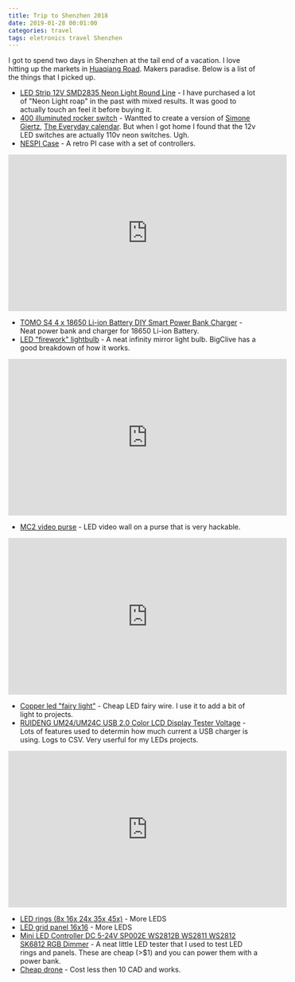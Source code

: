 ```yaml
---
title: Trip to Shenzhen 2018
date: 2019-01-28 00:01:00
categories: travel
tags: eletronics travel Shenzhen
---
```


I got to spend two days in Shenzhen at the tail end of a vacation. I love hitting up the markets in [Huaqiang Road](https://goo.gl/maps/anWCCQarAC82). Makers paradise. Below is a list of the things that I picked up.  

- [LED Strip 12V SMD2835 Neon Light Round Line](https://www.aliexpress.com/item/LED-Strip-12V-SMD2835-Neon-Light-Round-Line-Low-Voltage-Flexible-Indoor-Outdoor-Waterproof-Soft-Light/32890285361.html) - I have purchased a lot of "Neon Light roap" in the past with mixed results. It was good to actually touch an feel it before buying it.
- [400 illuminuted rocker switch](https://www.aliexpress.com/item/1pcs-12V-LED-illuminuted-rocker-switch-20A-12V-push-button-switch-Car-button-lights-ON-OFF/1000005695013.html) - Wantted to create a version of [Simone Giertz](https://twitter.com/SimoneGiertz/status/825818138147033088), [The Everyday calendar](https://www.kickstarter.com/projects/simonegiertz/the-every-day-calendar). But when I got home I found that the 12v LED switches are actually 110v neon switches. Ugh.
- [NESPI Case](https://www.youtube.com/watch?v=w0kmd7kwRjo) - A retro PI case with a set of controllers.

<iframe width="560" height="315" src="https://www.youtube.com/embed/w0kmd7kwRjo" frameborder="0" allow="accelerometer; autoplay; encrypted-media; gyroscope; picture-in-picture" allowfullscreen></iframe>

- [TOMO S4 4 x 18650 Li-ion Battery DIY Smart Power Bank Charger](https://www.tomopowerbank.com/shop/tomo-s4/) - Neat power bank and charger for 18650 Li-ion Battery.
- [LED "firework" lightbulb](https://www.youtube.com/watch?v=DTsMdf5DaPU) - A neat infinity mirror light bulb. BigClive has a good breakdown of how it works.

<iframe width="560" height="315" src="https://www.youtube.com/embed/DTsMdf5DaPU" frameborder="0" allow="accelerometer; autoplay; encrypted-media; gyroscope; picture-in-picture" allowfullscreen></iframe>

- [MC2 video purse](https://www.youtube.com/watch?v=CyLCwa2mneY) - LED video wall on a purse that is very hackable.

<iframe width="560" height="315" src="https://www.youtube.com/embed/CyLCwa2mneY" frameborder="0" allow="accelerometer; autoplay; encrypted-media; gyroscope; picture-in-picture" allowfullscreen></iframe>

- [Copper led "fairy light"](https://www.youtube.com/watch?v=DoRbHYJAwis) - Cheap LED fairy wire. I use it to add a bit of light to projects.
- [RUIDENG UM24/UM24C USB 2.0 Color LCD Display Tester Voltage](https://www.youtube.com/watch?v=nP0DaCQyF5E) - Lots of features used to determin how much current a USB charger is using. Logs to CSV. Very userful for my LEDs projects.

<iframe width="560" height="315" src="https://www.youtube.com/embed/nP0DaCQyF5E" frameborder="0" allow="accelerometer; autoplay; encrypted-media; gyroscope; picture-in-picture" allowfullscreen></iframe>

- [LED rings (8x 16x 24x 35x 45x)](https://www.aliexpress.com/item/Addressable-WS2812B-pixel-Ring-1-8-16-24-35-45-LEDs-WS2812-5050-RGB-LED-Ring/32957371364.html) - More LEDS
- [LED grid panel 16x16](https://www.aliexpress.com/item/ws2812b-panel-chip-8-8-8-16-16-16-8-32-pixels-ws2812-full-color-panel/32390846029.html) - More LEDS
- [Mini LED Controller DC 5-24V SP002E WS2812B WS2811 WS2812 SK6812 RGB Dimmer](https://www.aliexpress.com/item/Mini-LED-Controller-DC-5-24V-SP002E-WS2812B-WS2811-WS2812-SK6812-RGB-Dimmer-3key-Pixel-LED/32911704465.html) - A neat little LED tester that I used to test LED rings and panels. These are cheap (>$1) and you can power them with a power bank.
- [Cheap drone](https://www.aliexpress.com/item/2018-New-2-4G-6-Axis-Mini-Drones-with-Camera-HD-Altitude-Hold-RC-Helicopter-Profissional/32894551209.html) - Cost less then 10 CAD and works.
